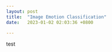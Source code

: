 ```yaml
---
layout: post
title:  "Image Emotion Classification"
date:   2023-01-02 02:03:36 +0800

---	
```

test